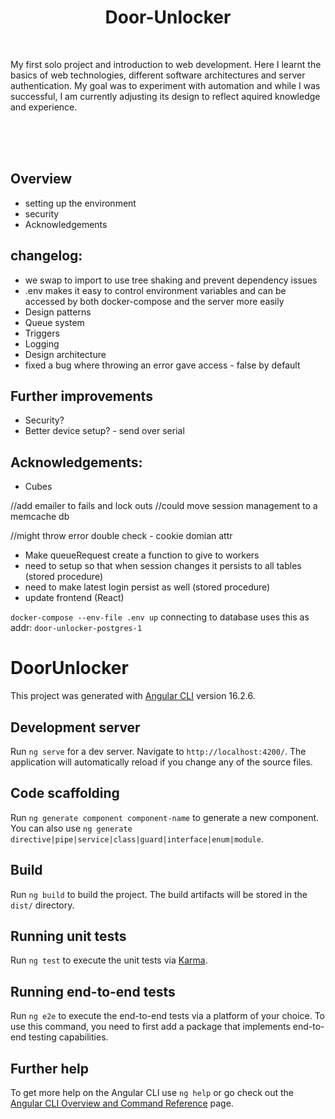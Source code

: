 <div align='center'>
<h1>Door-Unlocker</h1>
</div>

<br>

My first solo project and introduction to web development. Here I learnt the basics of web technologies, different software architectures and server authentication. My goal was to experiment with automation and while I was successful, I am currently adjusting its design to reflect aquired knowledge and experience. 

<br>
<br>
<br>

## Overview
- setting up the environment
- security
- Acknowledgements

## changelog:
- we swap to import to use tree shaking and prevent dependency issues
- .env makes it easy to control environment variables and can be accessed by both docker-compose and the server more easily
- Design patterns
- Queue system
- Triggers
- Logging
- Design architecture
- fixed a bug where throwing an error gave access - false by default

## Further improvements
- Security?
- Better device setup? - send over serial

## Acknowledgements:
- Cubes

//add emailer to fails and lock outs
//could move session management to a memcache db

//might throw error double check - cookie domian attr

- Make queueRequest create a function to give to workers
- need to setup so that when session changes it persists to all tables (stored procedure)
- need to make latest login persist as well (stored procedure)
- update frontend (React)

```docker-compose --env-file .env up```
connecting to database uses this as addr: ```door-unlocker-postgres-1```

# DoorUnlocker

This project was generated with [Angular CLI](https://github.com/angular/angular-cli) version 16.2.6.

## Development server

Run `ng serve` for a dev server. Navigate to `http://localhost:4200/`. The application will automatically reload if you change any of the source files.

## Code scaffolding

Run `ng generate component component-name` to generate a new component. You can also use `ng generate directive|pipe|service|class|guard|interface|enum|module`.

## Build

Run `ng build` to build the project. The build artifacts will be stored in the `dist/` directory.

## Running unit tests

Run `ng test` to execute the unit tests via [Karma](https://karma-runner.github.io).

## Running end-to-end tests

Run `ng e2e` to execute the end-to-end tests via a platform of your choice. To use this command, you need to first add a package that implements end-to-end testing capabilities.

## Further help

To get more help on the Angular CLI use `ng help` or go check out the [Angular CLI Overview and Command Reference](https://angular.io/cli) page.
